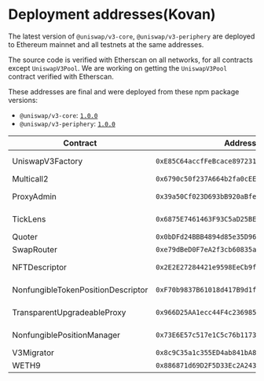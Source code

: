 # Deployment addresses(Kovan)

The latest version of `@uniswap/v3-core`, `@uniswap/v3-periphery` are deployed to Ethereum mainnet and all testnets
at the same addresses.

The source code is verified with Etherscan on all networks, for all contracts except `UniswapV3Pool`.
We are working on getting the `UniswapV3Pool` contract verified with Etherscan.

These addresses are final and were deployed from these npm package versions:

- `@uniswap/v3-core`: [`1.0.0`](https://github.com/Uniswap/uniswap-v3-core/tree/v1.0.0)
- `@uniswap/v3-periphery`: [`1.0.0`](https://github.com/Uniswap/uniswap-v3-periphery/tree/v1.0.0)

| Contract                           | Address                                      | Source Code                                                                                                                   |
| ---------------------------------- | -------------------------------------------- | ----------------------------------------------------------------------------------------------------------------------------- |
| UniswapV3Factory                   | `0xE85C64accfFeBcace89723129e6EF2Fc8094B368` | https://github.com/Uniswap/uniswap-v3-core/blob/v1.0.0/contracts/UniswapV3Factory.sol                                         |
| Multicall2                         | `0x6790c50f237A664b2fa0cEEf18042761F8395f44` | https://etherscan.io/address/0x5BA1e12693Dc8F9c48aAD8770482f4739bEeD696#code                                                  |
| ProxyAdmin                         | `0x39a50Cf023D693bB920aBfe63526CC3c9DE80265` | https://github.com/OpenZeppelin/openzeppelin-contracts/blob/v3.4.1-solc-0.7-2/contracts/proxy/ProxyAdmin.sol                  |
| TickLens                           | `0x6875E7461463F93C5aD25BE12C8D544Bca020cd3` | https://github.com/Uniswap/uniswap-v3-periphery/blob/v1.0.0/contracts/lens/TickLens.sol                                       |
| Quoter                             | `0x0bDFd24BBB4894d85e35D96EA5A3B93BB4f64986` | https://github.com/Uniswap/uniswap-v3-periphery/blob/v1.0.0/contracts/lens/Quoter.sol                                         |
| SwapRouter                         | `0xe79dBeD0F7eA2f3cb60835a81E7771d540E621AD` | https://github.com/Uniswap/uniswap-v3-periphery/blob/v1.0.0/contracts/SwapRouter.sol                                          |
| NFTDescriptor                      | `0x2E2E27284421e9598EeCb9fd8b8B3360a56cd57b` | https://github.com/Uniswap/uniswap-v3-periphery/blob/v1.0.0/contracts/libraries/NFTDescriptor.sol                             |
| NonfungibleTokenPositionDescriptor | `0xF70b9837B61018d417B9d1f42dC593682eff09e4` | https://github.com/Uniswap/uniswap-v3-periphery/blob/v1.0.0/contracts/NonfungibleTokenPositionDescriptor.sol                  |
| TransparentUpgradeableProxy        | `0x966D25AA1ecc44F4c2369854CEE504d737720BA8` | https://github.com/OpenZeppelin/openzeppelin-contracts/blob/v3.4.1-solc-0.7-2/contracts/proxy/TransparentUpgradeableProxy.sol |
| NonfungiblePositionManager         | `0x73E6E57c517e1C5c76b1173Fe7413221F8272050` | https://github.com/Uniswap/uniswap-v3-periphery/blob/v1.0.0/contracts/NonfungiblePositionManager.sol                          |
| V3Migrator                         | `0x8c9C35a1c355ED4ab841bA86db96B9889e4c0dbc` | https://github.com/Uniswap/uniswap-v3-periphery/blob/v1.0.0/contracts/V3Migrator.sol                                          |
| WETH9                              | `0x886871d69D2F5D33Ec2A243801b09CD85dBD7324` | https://etherscan.io/address/0xc02aaa39b223fe8d0a0e5c4f27ead9083c756cc2#code                                                  |
